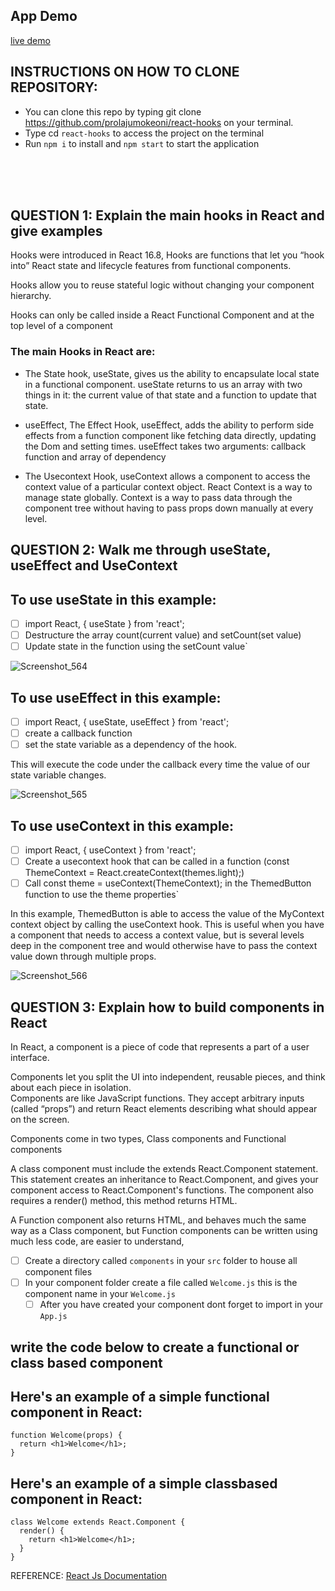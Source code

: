 ## App Demo
[live demo](https://user-images.githubusercontent.com/69638013208487804-836e9a52-fabe-4429-8c4a-d64f63f41032.mp4)

## INSTRUCTIONS ON HOW TO CLONE REPOSITORY:
- You can clone this repo by typing git clone https://github.com/prolajumokeoni/react-hooks on your terminal.
- Type cd `react-hooks` to access the project on the terminal
- Run `npm i` to install  and `npm start` to start the application

<br />
<br />
<br />

## QUESTION 1:  Explain the main hooks in React and give examples

Hooks were introduced in React 16.8, Hooks are functions that let you “hook into” React state and lifecycle features from functional components.

Hooks allow you to reuse stateful logic without changing your component hierarchy. 

Hooks can only be called inside a React Functional Component and  at the top level of a component

### The main Hooks in React are: 

- The State hook, useState, gives us the ability to encapsulate local state in a functional component. useState returns to us an array with two things in it: the current value of that state and a function to update that state. 




- useEffect, The Effect Hook, useEffect, adds the ability to perform side effects from a function component like fetching data directly, updating the Dom and setting times.  useEffect takes two arguments: callback function and array of dependency 



- The Usecontext Hook, useContext allows a component to access the context value of a particular context object. React Context is a way to manage state globally. Context is a way to pass data through the component tree without having to pass props down manually at every level.



 

## QUESTION 2: Walk me through useState, useEffect and UseContext

## To use useState in this example:
- [ ] import React, { useState } from 'react';
- [ ] Destructure the array count(current value) and setCount(set value)
- [ ] Update state in the function using the setCount value`

![Screenshot_564](https://user-images.githubusercontent.com/69638013/208421985-75082a14-7b1b-4782-9621-e0908e905427.png)

## To use useEffect in this example:
- [ ] import React, { useState, useEffect } from 'react';
- [ ] create a callback function
- [ ] set the state variable as a dependency of the hook.  

This will execute the code under the callback every time the value of our state variable changes. 

![Screenshot_565](https://user-images.githubusercontent.com/69638013/208421980-2a0c49dd-4d6f-40cf-8833-f063a557004e.png)

## To use useContext in this example: 
 
- [ ] import React, { useContext } from 'react';
- [ ] Create a  usecontext hook that can be called in a function (const ThemeContext = React.createContext(themes.light);)
- [ ] Call const theme = useContext(ThemeContext); in the ThemedButton function to use the theme properties`
 
In this example, ThemedButton is able to access the value of the MyContext context object by calling the useContext hook. This is useful when you have a component that needs to access a context value, but is several levels deep in the component tree and would otherwise have to pass the context value down through multiple props.


![Screenshot_566](https://user-images.githubusercontent.com/69638013/208421975-f85c0f4d-83cd-4589-abf8-3b34a5b25733.png)





## QUESTION 3: Explain how to build components in React
In React, a component is a piece of code that represents a part of a user interface.

Components let you split the UI into independent, reusable pieces, and think about each piece in isolation.  
Components are like JavaScript functions. They accept arbitrary inputs (called “props”) and return React elements describing what should appear on the screen.
 

Components come in two types, Class components and Functional components 

A class component must include the extends React.Component statement. This statement creates an inheritance to React.Component, and gives your component access to React.Component's functions.
The component also requires a render() method, this method returns HTML.


A Function component also returns HTML, and behaves much the same way as a Class component, but Function components can be written using much less code, are easier to understand,



- [ ] Create a directory called `components` in your `src` folder to house all component files
- [ ] In your component folder create a file called `Welcome.js` this is the component name in your `Welcome.js`
  - [ ] After you have created your component dont forget to import in your `App.js`
	
## write  the code below to create a functional or class based component
## Here's an example of a simple functional component in React:

```
function Welcome(props) {
  return <h1>Welcome</h1>;
}
```
## Here's an example of a simple classbased component in React:

```
class Welcome extends React.Component {
  render() {
    return <h1>Welcome</h1>;
  }
}
```



REFERENCE: [React Js Documentation](https://reactjs.org/)





